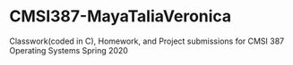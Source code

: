 # CMSI387-MayaTaliaVeronica

Classwork(coded in C), Homework, and Project submissions for CMSI 387 Operating Systems Spring 2020
